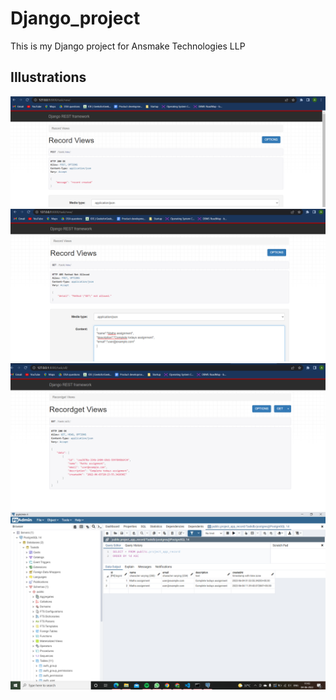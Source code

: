 # Django_project
This is my Django project for Ansmake Technologies LLP
## Illustrations




  <img src="/results/1.png">
  <img src="/results/2.png">
  <img src="/results/3.png">
  <img src="/results/4.png">

